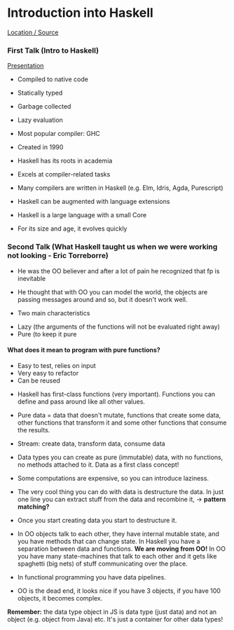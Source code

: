 # Introduction into Haskell 

[Location / Source](https://www.meetup.com/Friendly-Functional-Programming-Meetup-Berlin/events/pwxblqyxpbkb/)

### First Talk (Intro to Haskell)

[Presentation](https://docs.google.com/presentation/d/1-KgTsbIs3c9vQtX933exrH7plP0k-hLmtJx2lfBDvyQ/edit#slide=id.p)

* Compiled to native code
* Statically typed
* Garbage collected
* Lazy evaluation
* Most popular compiler: GHC
* Created in 1990

* Haskell has its roots in academia
* Excels at compiler-related tasks
* Many compilers are written in Haskell (e.g. Elm, Idris, Agda, Purescript)
* Haskell can be augmented with language extensions
* Haskell is a large language with a small Core
* For its size and age, it evolves quickly


### Second Talk (What Haskell taught us when we were working not looking - Eric Torreborre)

* He was the OO believer and after a lot of pain he recognized that fp is inevitable
* He thought that with OO you can model the world, the objects are passing messages around and so, but it doesn't work well.

* Two main characteristics
- Lazy (the arguments of the functions will not be evaluated right away)
- Pure (to keep it pure

#### What does it mean to program with pure functions?
- Easy to test, relies on input
- Very easy to refactor
- Can be reused

* Haskell has first-class functions (very important). Functions you can define and pass around like all other values.

* Pure data = data that doesn't mutate, functions that create some data, other functions that transform it and some other functions that consume the results.

* Stream: create data, transform data, consume data

* Data types you can create as pure (immutable) data, with no functions, no methods attached to it. Data as a first class concept!

* Some computations are expensive, so you can introduce laziness. 

* The very cool thing you can do with data is destructure the data. In just one line you can extract stuff from the data and recombine it, -> **pattern matching?**

* Once you start creating data you start to destructure it.

* In OO objects talk to each other, they have internal mutable state, and you have methods that can change state. In Haskell you have a separation between data and functions. **We are moving from OO!** In OO you have many state-machines that talk to each other and it gets like spaghetti (big nets) of stuff communicating over the place.

* In functional programming you have data pipelines.

* OO is the dead end, it looks nice if you have 3 objects, if you have 100 objects, it becomes complex.

**Remember:** the data type object in JS is data type (just data) and not an object (e.g. object from Java) etc. It's just a container for other data types!
